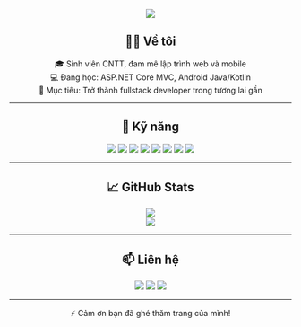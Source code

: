 <!-- Banner -->
<p align="center">
  <img src="https://capsule-render.vercel.app/api?type=waving&color=0:4facfe,100:00f2fe&height=200&section=header&text=Hi%20there,%20I'm%20ltthanh2712!&fontSize=40&fontAlign=50&fontColor=ffffff" />
</p>

<!-- Giới thiệu bản thân -->
<h2 align="center">👨‍💻 Về tôi</h2>

<p align="center">
  🎓 Sinh viên CNTT, đam mê lập trình web và mobile<br>
  💻 Đang học: ASP.NET Core MVC, Android Java/Kotlin<br>
  🚀 Mục tiêu: Trở thành fullstack developer trong tương lai gần
</p>

---

<h2 align="center">🧰 Kỹ năng</h2>

<p align="center">
  <img src="https://img.shields.io/badge/ASP.NET%20Core-512BD4?style=for-the-badge&logo=dotnet&logoColor=white" />
  <img src="https://img.shields.io/badge/C%23-239120?style=for-the-badge&logo=c-sharp&logoColor=white" />
  <img src="https://img.shields.io/badge/Java-007396?style=for-the-badge&logo=java&logoColor=white" />
  <img src="https://img.shields.io/badge/Kotlin-7F52FF?style=for-the-badge&logo=kotlin&logoColor=white" />
  <img src="https://img.shields.io/badge/SQL-003B57?style=for-the-badge&logo=sqlite&logoColor=white" />
  <img src="https://img.shields.io/badge/HTML5-E34F26?style=for-the-badge&logo=html5&logoColor=white" />
  <img src="https://img.shields.io/badge/CSS3-1572B6?style=for-the-badge&logo=css3&logoColor=white" />
  <img src="https://img.shields.io/badge/JavaScript-F7DF1E?style=for-the-badge&logo=javascript&logoColor=black" />
</p>

---

<h2 align="center">📈 GitHub Stats</h2>

<p align="center">
  <img src="https://github-readme-stats.vercel.app/api?username=ltthanh2712&show_icons=true&theme=tokyonight" />
  <br>
  <img src="https://github-readme-streak-stats.herokuapp.com/?user=ltthanh2712&theme=tokyonight" />
</p>

---

<h2 align="center">📫 Liên hệ</h2>

<p align="center">
  <a href="mailto:your.email@example.com"><img src="https://img.shields.io/badge/Gmail-D14836?style=for-the-badge&logo=gmail&logoColor=white" /></a>
  <a href="https://www.linkedin.com/in/your-linkedin-profile"><img src="https://img.shields.io/badge/LinkedIn-0A66C2?style=for-the-badge&logo=linkedin&logoColor=white" /></a>
  <a href="https://your-portfolio-link.com"><img src="https://img.shields.io/badge/Portfolio-12100E?style=for-the-badge&logo=vercel&logoColor=white" /></a>
</p>

---

<p align="center">⚡ Cảm ơn bạn đã ghé thăm trang của mình!</p>
